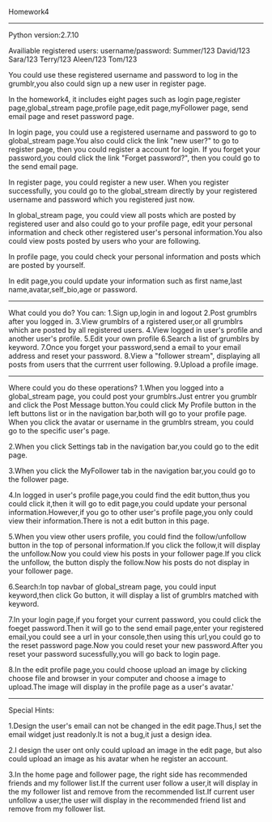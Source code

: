 Homework4
*************************************
Python version:2.7.10

Availiable registered users:
username/password:
Summer/123
David/123
Sara/123
Terry/123
Aleen/123
Tom/123

You could use these registered username and password to log in the grumblr,you also could sign up a new user in 
register page.

In the homework4, it includes eight pages such as login page,register page,global_stream page,profile page,edit 
page,myFollower page, send email page and reset password page.

In login page, you could use a registered username and password to go to global_stream page.You also could click 
the link "new user?" to go to register page, then you could register a account for login. If you forget your
password,you could click the link "Forget password?", then you could go to the send email page. 

In register page, you could register a new user. When you register successfully, you could go to the global_stream
directly by your registered username and password which you registered just now.

In global_stream page, you could view all posts which are posted by registered user and also could go to your profile
page, edit your personal information and check other registered user's personal information.You also could view posts
posted by users who your are following.

In profile page, you could check your personal information and posts which are posted by yourself.

In edit page,you could update your information such as first name,last name,avatar,self_bio,age or password.

*****************************************

What could you do?
You can:
1.Sign up,login in and logout
2.Post grumblrs after you logged in.
3.View grumblrs of a rgistered user,or all grumblrs which are posted by all registered users.
4.View logged in user's profile and another user's profile.
5.Edit your own profile
6.Search a list of grumblrs by keyword.
7.Once you forget your password,send a email to your email address and reset your password.
8.View a "follower stream", displaying all posts from users that the currrent user following.
9.Upload a profile image.

*********************************************


Where could you do these operations?
1.When you logged into a global_stream page, you could post your grumblrs.Just entrer you grumblr and click the Post Message
button.You could click My Profile button in the left buttons list or in the navigation bar,both will go to your profile page.
When you click the avatar or username in the grumblrs stream, you could go to the specific user's page.

2.When you click Settings tab in the navigation bar,you could go to the edit page.

3.When you click the MyFollower tab in the navigation bar,you could go to the follower page.

4.In logged in user's profile page,you could find the edit button,thus you could click it,then it will go to edit page,you
could update your personal information.However,if you go to other user's profile page,you only could view their
information.There is not a edit button in this page.

5.When you view other users profile, you could find the follow/unfollow button in the top of personal information.If you
click the follow,it will display the unfollow.Now you could view his posts in your follower page.If you click the unfollow,
the button disply the follow.Now his posts do not display in your follower page.

6.Search:In top navbar of global_stream page, you could input keyword,then click Go button, it will display a list of
grumblrs matched with keyword.

7.In your login page,if you forget your current password, you could click the foeget password.Then it will go to the send
email page,enter your registered email,you could see a url in your console,then using this url,you could go to the reset
password page.Now you could reset your new password.After you reset your password sucessfully,you will go back to login page.

8.In the edit profile page,you could choose upload an image by clicking choose file and browser in your computer and choose a
image to upload.The image will display in the profile page as a user's avatar.'

**********************************************************
Special Hints:

1.Design the user's email can not be changed in the edit page.Thus,I set the email widget just readonly.It is not a bug,it just
a design idea.

2.I design the user ont only could upload an image in the edit page, but also could upload an image as his avatar when he
register an account.

3.In the home page and follower page, the right side has recommended friends and my follower list.If the current user follow
a user,it will display in the my follower list and remove from the recommended list.If current user unfollow a user,the user
will display in the recommended friend list and remove from my follower list.










